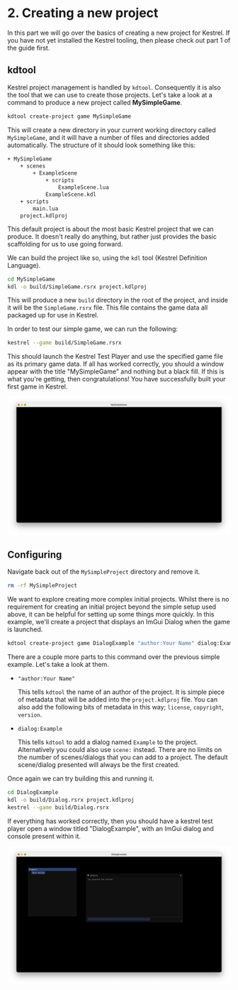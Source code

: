 # 2. Creating a new project
In this part we will go over the basics of creating a new project for Kestrel. If you have not yet installed the Kestrel tooling, then please check out
part 1 of the guide first.

## kdtool
Kestrel project management is handled by `kdtool`. Consequently it is also the tool that we can use to create those projects. Let's take a look at
a command to produce a new project called **MySimpleGame**.

```sh
kdtool create-project game MySimpleGame
```

This will create a new directory in your current working directory called `MySimpleGame`, and it will have a number of files and directories added
automatically. The structure of it should look something like this:

```
+ MySimpleGame
    + scenes
        + ExampleScene
            + scripts
                ExampleScene.lua
            ExampleScene.kdl
    + scripts
        main.lua
    project.kdlproj
```

This default project is about the most basic Kestrel project that we can produce. It doesn't really do anything, but rather just provides the basic
scaffolding for us to use going forward.

We can build the project like so, using the `kdl` tool (Kestrel Definition Language).

```sh
cd MySimpleGame
kdl -o build/SimpleGame.rsrx project.kdlproj
```

This will produce a new `build` directory in the root of the project, and inside it will be the `SimpleGame.rsrx` file. This file contains the game
data all packaged up for use in Kestrel.

In order to test our simple game, we can run the following:

```sh
kestrel --game build/SimpleGame.rsrx
```

This should launch the Kestrel Test Player and use the specified game file as its primary game data. If all has worked correctly, you should a window
appear with the title "MySimpleGame" and nothing but a black fill. If this is what you're getting, then congratulations! You have successfully built
your first game in Kestrel.

![img](https://github.com/Evocation-Games/kestrel-getting-started/blob/899be4644c662d23d5e8aa6499465c212c827431/docs/images/my-simple-game.png)

## Configuring
Navigate back out of the `MySimpleProject` directory and remove it.

```sh
rm -rf MySimpleProject
```

We want to explore creating more complex initial projects. Whilst there is no requirement for creating an initial project beyond the simple setup used above,
it can be helpful for setting up some things more quickly. In this example, we'll create a project that displays an ImGui Dialog when the game is launched.

```sh
kdtool create-project game DialogExample "author:Your Name" dialog:Example
```

There are a couple more parts to this command over the previous simple example. Let's take a look at them.

- `"author:Your Name"`

  This tells `kdtool` the name of an author of the project. It is simple piece of metadata that will be added into the `project.kdlproj` file.
  You can also add the following bits of metadata in this way; `license`, `copyright`, `version`.

- `dialog:Example`

  This tells `kdtool` to add a dialog named `Example` to the project. Alternatively you could also use `scene:` instead. There are no limits
  on the number of scenes/dialogs that you can add to a project. The default scene/dialog presented will always be the first created.

Once again we can try building this and running it.

```sh
cd DialogExample
kdl -o build/Dialog.rsrx project.kdlproj
kestrel --game build/Dialog.rsrx
```

If everything has worked correctly, then you should have a kestrel test player open a window titled "DialogExample", with an ImGui dialog and console
present within it.

![img](https://github.com/Evocation-Games/kestrel-getting-started/blob/0a25560263362f89d293c53240dc8ace796ec632/docs/images/dialog-example.png)